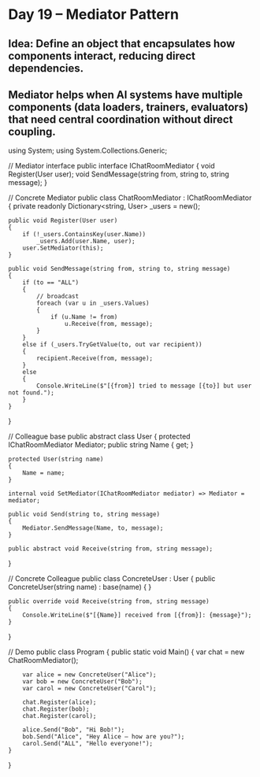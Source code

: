 
# Day 19 – Mediator Pattern

## Idea: Define an object that encapsulates how components interact, reducing direct dependencies.  

## Mediator helps when AI systems have multiple components (data loaders, trainers, evaluators) that need central coordination without direct coupling.

using System;
using System.Collections.Generic;

// Mediator interface
public interface IChatRoomMediator
{
    void Register(User user);
    void SendMessage(string from, string to, string message);
}

// Concrete Mediator
public class ChatRoomMediator : IChatRoomMediator
{
    private readonly Dictionary<string, User> _users = new();

    public void Register(User user)
    {
        if (!_users.ContainsKey(user.Name))
            _users.Add(user.Name, user);
        user.SetMediator(this);
    }

    public void SendMessage(string from, string to, string message)
    {
        if (to == "ALL")
        {
            // broadcast
            foreach (var u in _users.Values)
            {
                if (u.Name != from)
                    u.Receive(from, message);
            }
        }
        else if (_users.TryGetValue(to, out var recipient))
        {
            recipient.Receive(from, message);
        }
        else
        {
            Console.WriteLine($"[{from}] tried to message [{to}] but user not found.");
        }
    }
}

// Colleague base
public abstract class User
{
    protected IChatRoomMediator Mediator;
    public string Name { get; }

    protected User(string name)
    {
        Name = name;
    }

    internal void SetMediator(IChatRoomMediator mediator) => Mediator = mediator;

    public void Send(string to, string message)
    {
        Mediator.SendMessage(Name, to, message);
    }

    public abstract void Receive(string from, string message);
}

// Concrete Colleague
public class ConcreteUser : User
{
    public ConcreteUser(string name) : base(name) { }

    public override void Receive(string from, string message)
    {
        Console.WriteLine($"[{Name}] received from [{from}]: {message}");
    }
}

// Demo
public class Program
{
    public static void Main()
    {
        var chat = new ChatRoomMediator();

        var alice = new ConcreteUser("Alice");
        var bob = new ConcreteUser("Bob");
        var carol = new ConcreteUser("Carol");

        chat.Register(alice);
        chat.Register(bob);
        chat.Register(carol);

        alice.Send("Bob", "Hi Bob!");
        bob.Send("Alice", "Hey Alice — how are you?");
        carol.Send("ALL", "Hello everyone!");
    }
}
